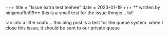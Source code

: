 +++
title = "Issue extra test teehee"
date = 2023-01-19
+++
** written by ninjamuffin99**
this is a small test for the issue thingie... lol!

<!-- more -->

ran into a little snafu... this blog post is a test for the queue system. when I close this issue, it should be sent to our private queue
